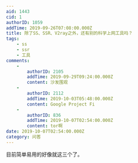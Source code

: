 ```yaml
---
aid: 1443
cid: 1
authorID: 1059
addTime: 2019-09-26T07:08:00.000Z
title: 除了SS、SSR、V2ray之外，还有别的科学上网工具吗？
tags:
    - ss
    - ssr
    - 工具
comments:
    -
        authorID: 2105
        addTime: 2019-09-29T09:24:00.000Z
        content: 沙发围观
    -
        authorID: 2112
        addTime: 2019-10-03T05:48:00.000Z
        content: Google Project Fi
    -
        authorID: 836
        addTime: 2019-10-07T02:54:00.000Z
        content: tor啊
date: 2019-10-07T02:54:00.000Z
category: 问答
---
```


目前简单易用的好像就这三个了。
